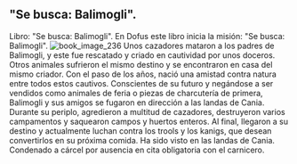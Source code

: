 ## "Se busca: Balimogli".
Libro: "Se busca: Balimogli".
En Dofus este libro inicia la misión: "Se busca: Balimogli".
![book_image_236](https://media.discordapp.net/attachments/1105643336989159555/1105648089185931355/236.jpg)
Unos cazadores mataron a los padres de Balimogli, y este fue rescatado y criado en cautividad por unos doceros. Otros animales sufrieron el mismo destino y se encontraron en casa del mismo criador. Con el paso de los años, nació una amistad contra natura entre todos estos cautivos.
Conscientes de su futuro y negándose a ser vendidos como animales de feria o piezas de charcutería de primera, Balimogli y sus amigos se fugaron en dirección a las landas de Cania.
Durante su periplo, agredieron a multitud de cazadores, destruyeron varios campamentos y saquearon campos y huertos enteros.
Al final, llegaron a su destino y actualmente luchan contra los trools y los kanigs, que desean convertirlos en su próxima comida.
Ha sido visto en las landas de Cania.
Condenado a cárcel por ausencia en cita obligatoria con el carnicero.